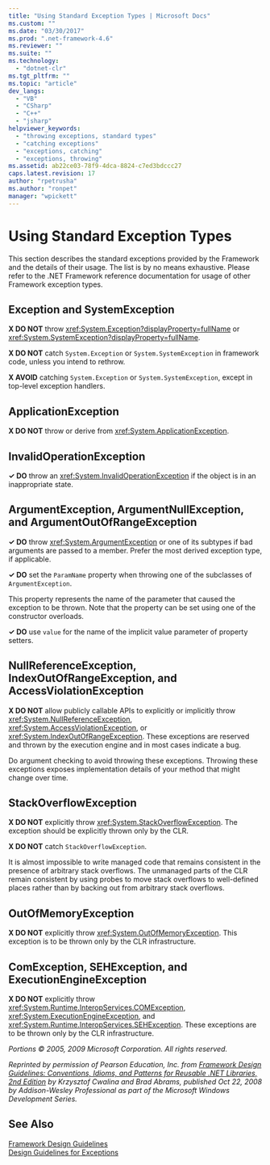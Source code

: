 ```yaml
---
title: "Using Standard Exception Types | Microsoft Docs"
ms.custom: ""
ms.date: "03/30/2017"
ms.prod: ".net-framework-4.6"
ms.reviewer: ""
ms.suite: ""
ms.technology: 
  - "dotnet-clr"
ms.tgt_pltfrm: ""
ms.topic: "article"
dev_langs: 
  - "VB"
  - "CSharp"
  - "C++"
  - "jsharp"
helpviewer_keywords: 
  - "throwing exceptions, standard types"
  - "catching exceptions"
  - "exceptions, catching"
  - "exceptions, throwing"
ms.assetid: ab22ce03-78f9-4dca-8824-c7ed3bdccc27
caps.latest.revision: 17
author: "rpetrusha"
ms.author: "ronpet"
manager: "wpickett"
---
```

# Using Standard Exception Types
This section describes the standard exceptions provided by the Framework and the details of their usage. The list is by no means exhaustive. Please refer to the .NET Framework reference documentation for usage of other Framework exception types.  
  
## Exception and SystemException  
 **X DO NOT** throw <xref:System.Exception?displayProperty=fullName> or <xref:System.SystemException?displayProperty=fullName>.  
  
 **X DO NOT** catch `System.Exception` or `System.SystemException` in framework code, unless you intend to rethrow.  
  
 **X AVOID** catching `System.Exception` or `System.SystemException`, except in top-level exception handlers.  
  
## ApplicationException  
 **X DO NOT** throw or derive from <xref:System.ApplicationException>.  
  
## InvalidOperationException  
 **✓ DO** throw an <xref:System.InvalidOperationException> if the object is in an inappropriate state.  
  
## ArgumentException, ArgumentNullException, and ArgumentOutOfRangeException  
 **✓ DO** throw <xref:System.ArgumentException> or one of its subtypes if bad arguments are passed to a member. Prefer the most derived exception type, if applicable.  
  
 **✓ DO** set the `ParamName` property when throwing one of the subclasses of `ArgumentException`.  
  
 This property represents the name of the parameter that caused the exception to be thrown. Note that the property can be set using one of the constructor overloads.  
  
 **✓ DO** use `value` for the name of the implicit value parameter of property setters.  
  
## NullReferenceException, IndexOutOfRangeException, and AccessViolationException  
 **X DO NOT** allow publicly callable APIs to explicitly or implicitly throw <xref:System.NullReferenceException>, <xref:System.AccessViolationException>, or <xref:System.IndexOutOfRangeException>. These exceptions are reserved and thrown by the execution engine and in most cases indicate a bug.  
  
 Do argument checking to avoid throwing these exceptions. Throwing these exceptions exposes implementation details of your method that might change over time.  
  
## StackOverflowException  
 **X DO NOT** explicitly throw <xref:System.StackOverflowException>. The exception should be explicitly thrown only by the CLR.  
  
 **X DO NOT** catch `StackOverflowException`.  
  
 It is almost impossible to write managed code that remains consistent in the presence of arbitrary stack overflows. The unmanaged parts of the CLR remain consistent by using probes to move stack overflows to well-defined places rather than by backing out from arbitrary stack overflows.  
  
## OutOfMemoryException  
 **X DO NOT** explicitly throw <xref:System.OutOfMemoryException>. This exception is to be thrown only by the CLR infrastructure.  
  
## ComException, SEHException, and ExecutionEngineException  
 **X DO NOT** explicitly throw <xref:System.Runtime.InteropServices.COMException>,  <xref:System.ExecutionEngineException>, and <xref:System.Runtime.InteropServices.SEHException>. These exceptions are to be thrown only by the CLR infrastructure.  
  
 *Portions © 2005, 2009 Microsoft Corporation. All rights reserved.*  
  
 *Reprinted by permission of Pearson Education, Inc. from [Framework Design Guidelines: Conventions, Idioms, and Patterns for Reusable .NET Libraries, 2nd Edition](http://www.informit.com/store/framework-design-guidelines-conventions-idioms-and-9780321545619) by Krzysztof Cwalina and Brad Abrams, published Oct 22, 2008 by Addison-Wesley Professional as part of the Microsoft Windows Development Series.*  
  
## See Also  
 [Framework Design Guidelines](../../../docs/standard/design-guidelines/framework-design-guidelines.md)   
 [Design Guidelines for Exceptions](../../../docs/standard/design-guidelines/design-guidelines-for-exceptions.md)